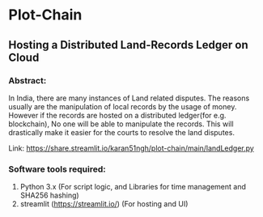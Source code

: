 # Plot-Chain
## Hosting a Distributed Land-Records Ledger on Cloud
 
### Abstract:  
In India, there are many instances of Land related disputes. The reasons usually are the manipulation of local records by the usage of money. However if the records are hosted on a distributed ledger(for e.g. blockchain), No one will be able to manipulate the records. This will drastically make it easier for the courts to resolve the land disputes.

Link: https://share.streamlit.io/karan51ngh/plot-chain/main/landLedger.py

### Software tools required:
1) Python 3.x (For script logic, and Libraries for time management and SHA256 hashing)  
2) streamlit (https://streamlit.io/) (For hosting and UI)
